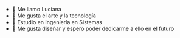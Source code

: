- 👋 Me llamo Luciana
- 👀 Me gusta el arte y la tecnología
- 🌱 Estudio en Ingeniería en Sistemas
- 💞️ Me gusta diseñar y espero poder dedicarme a ello en el futuro

<!---
luxiiana/luxiiana is a ✨ special ✨ repository because its `README.md` (this file) appears on your GitHub profile.
You can click the Preview link to take a look at your changes.
--->
